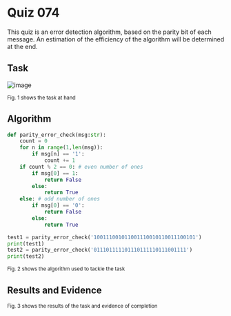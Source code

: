 # Quiz 074
This quiz is an error detection algorithm, based on the parity bit of each message. An estimation of the efficiency of the algorithm will be determined at the end.

## Task
![image](https://github.com/user-attachments/assets/d3e26942-ebf6-4cc2-b169-a2c7ec5e5f57)

<sub>Fig. 1 shows the task at hand</sub>

## Algorithm
```.py
def parity_error_check(msg:str):
    count = 0
    for n in range(1,len(msg)):
        if msg[n] == '1':
            count += 1
    if count % 2 == 0: # even number of ones
        if msg[0] == 1:
            return False
        else:
            return True
    else: # odd number of ones
        if msg[0] == '0':
            return False
        else:
            return True

test1 = parity_error_check('100111001011001110010110011100101')
print(test1)
test2 = parity_error_check('011101111101110111110111001111')
print(test2)

```
<sub>Fig. 2 shows the algorithm used to tackle the task</sub>

## Results and Evidence

<sub>Fig. 3 shows the results of the task and evidence of completion</sub>
